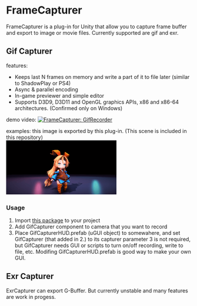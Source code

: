 # FrameCapturer

FrameCapturer is a plug-in for Unity that allow you to capture frame buffer and export to image or movie files. Currently supported are gif and exr.

## Gif Capturer
features:
- Keeps last N frames on memory and write a part of it to file later (similar to ShadowPlay or PS4)
- Async & parallel encoding
- In-game previewer and simple editor
- Supports D3D9, D3D11 and OpenGL graphics APIs, x86 and x86-64 architectures. (Confirmed only on Windows)

demo video:
[![FrameCapturer: GifRecorder](http://img.youtube.com/vi/VRmVIzhxewI/0.jpg)](http://www.youtube.com/watch?v=VRmVIzhxewI)  

examples: this image is exported by this plug-in. (This scene is included in this repository)  
![example1](Screenshots/gif_example1.gif)  

### Usage
1. Import [this package](https://github.com/unity3d-jp/FrameCapturer/blob/master/Packages/GifRecoder.unitypackage?raw=true) to your project
2. Add GifCapturer component to camera that you want to record
3. Place GifCapturerHUD.prefab (uGUI object) to somewahere, and set GifCapturer (that added in 2.) to its capturer parameter
3 is not required, but GifCapturer needs GUI or scripts to turn on/off recording, write to file, etc. Modifing GifCapturerHUD.prefab is good way to make your own GUI.  


## Exr Capturer  
ExrCapturer can export G-Buffer. But currently unstable and many features are work in progess.
